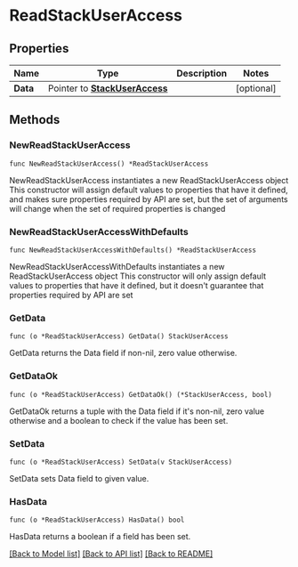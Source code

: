 # ReadStackUserAccess

## Properties

Name | Type | Description | Notes
------------ | ------------- | ------------- | -------------
**Data** | Pointer to [**StackUserAccess**](StackUserAccess.md) |  | [optional] 

## Methods

### NewReadStackUserAccess

`func NewReadStackUserAccess() *ReadStackUserAccess`

NewReadStackUserAccess instantiates a new ReadStackUserAccess object
This constructor will assign default values to properties that have it defined,
and makes sure properties required by API are set, but the set of arguments
will change when the set of required properties is changed

### NewReadStackUserAccessWithDefaults

`func NewReadStackUserAccessWithDefaults() *ReadStackUserAccess`

NewReadStackUserAccessWithDefaults instantiates a new ReadStackUserAccess object
This constructor will only assign default values to properties that have it defined,
but it doesn't guarantee that properties required by API are set

### GetData

`func (o *ReadStackUserAccess) GetData() StackUserAccess`

GetData returns the Data field if non-nil, zero value otherwise.

### GetDataOk

`func (o *ReadStackUserAccess) GetDataOk() (*StackUserAccess, bool)`

GetDataOk returns a tuple with the Data field if it's non-nil, zero value otherwise
and a boolean to check if the value has been set.

### SetData

`func (o *ReadStackUserAccess) SetData(v StackUserAccess)`

SetData sets Data field to given value.

### HasData

`func (o *ReadStackUserAccess) HasData() bool`

HasData returns a boolean if a field has been set.


[[Back to Model list]](../README.md#documentation-for-models) [[Back to API list]](../README.md#documentation-for-api-endpoints) [[Back to README]](../README.md)


